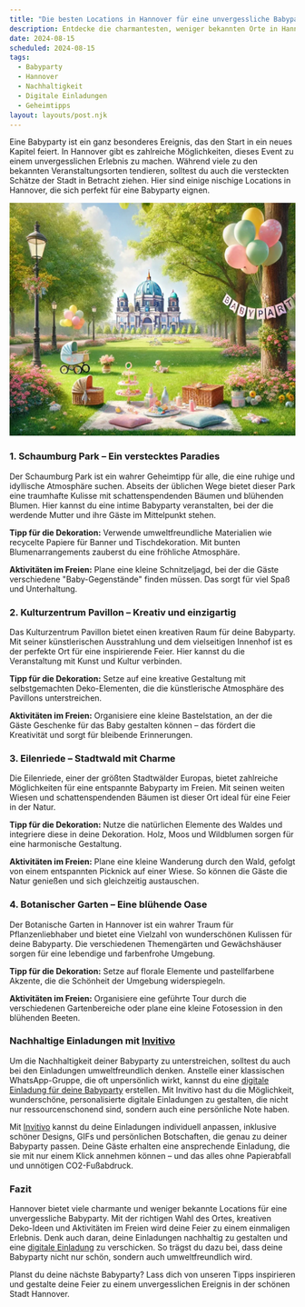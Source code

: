 ```yaml
---
title: "Die besten Locations in Hannover für eine unvergessliche Babyparty: Nischige Tipps und nachhaltige Ideen"
description: Entdecke die charmantesten, weniger bekannten Orte in Hannover für eine unvergessliche Babyparty, inklusive Tipps für nachhaltige Dekoration und personalisierte digitale Einladungen.
date: 2024-08-15
scheduled: 2024-08-15
tags:
  - Babyparty
  - Hannover
  - Nachhaltigkeit
  - Digitale Einladungen
  - Geheimtipps
layout: layouts/post.njk
---
```


Eine Babyparty ist ein ganz besonderes Ereignis, das den Start in ein neues Kapitel feiert. In Hannover gibt es zahlreiche Möglichkeiten, dieses Event zu einem unvergesslichen Erlebnis zu machen. Während viele zu den bekannten Veranstaltungsorten tendieren, solltest du auch die versteckten Schätze der Stadt in Betracht ziehen. Hier sind einige nischige Locations in Hannover, die sich perfekt für eine Babyparty eignen.

![Babyparty im Park](/img/picnic-park.webp)

### 1. **Schaumburg Park – Ein verstecktes Paradies**

Der Schaumburg Park ist ein wahrer Geheimtipp für alle, die eine ruhige und idyllische Atmosphäre suchen. Abseits der üblichen Wege bietet dieser Park eine traumhafte Kulisse mit schattenspendenden Bäumen und blühenden Blumen. Hier kannst du eine intime Babyparty veranstalten, bei der die werdende Mutter und ihre Gäste im Mittelpunkt stehen.

**Tipp für die Dekoration:** Verwende umweltfreundliche Materialien wie recycelte Papiere für Banner und Tischdekoration. Mit bunten Blumenarrangements zauberst du eine fröhliche Atmosphäre.

**Aktivitäten im Freien:** Plane eine kleine Schnitzeljagd, bei der die Gäste verschiedene "Baby-Gegenstände" finden müssen. Das sorgt für viel Spaß und Unterhaltung.

### 2. **Kulturzentrum Pavillon – Kreativ und einzigartig**

Das Kulturzentrum Pavillon bietet einen kreativen Raum für deine Babyparty. Mit seiner künstlerischen Ausstrahlung und dem vielseitigen Innenhof ist es der perfekte Ort für eine inspirierende Feier. Hier kannst du die Veranstaltung mit Kunst und Kultur verbinden.

**Tipp für die Dekoration:** Setze auf eine kreative Gestaltung mit selbstgemachten Deko-Elementen, die die künstlerische Atmosphäre des Pavillons unterstreichen.

**Aktivitäten im Freien:** Organisiere eine kleine Bastelstation, an der die Gäste Geschenke für das Baby gestalten können – das fördert die Kreativität und sorgt für bleibende Erinnerungen.

### 3. **Eilenriede – Stadtwald mit Charme**

Die Eilenriede, einer der größten Stadtwälder Europas, bietet zahlreiche Möglichkeiten für eine entspannte Babyparty im Freien. Mit seinen weiten Wiesen und schattenspendenden Bäumen ist dieser Ort ideal für eine Feier in der Natur.

**Tipp für die Dekoration:** Nutze die natürlichen Elemente des Waldes und integriere diese in deine Dekoration. Holz, Moos und Wildblumen sorgen für eine harmonische Gestaltung.

**Aktivitäten im Freien:** Plane eine kleine Wanderung durch den Wald, gefolgt von einem entspannten Picknick auf einer Wiese. So können die Gäste die Natur genießen und sich gleichzeitig austauschen.

### 4. **Botanischer Garten – Eine blühende Oase**

Der Botanische Garten in Hannover ist ein wahrer Traum für Pflanzenliebhaber und bietet eine Vielzahl von wunderschönen Kulissen für deine Babyparty. Die verschiedenen Themengärten und Gewächshäuser sorgen für eine lebendige und farbenfrohe Umgebung.

**Tipp für die Dekoration:** Setze auf florale Elemente und pastellfarbene Akzente, die die Schönheit der Umgebung widerspiegeln.

**Aktivitäten im Freien:** Organisiere eine geführte Tour durch die verschiedenen Gartenbereiche oder plane eine kleine Fotosession in den blühenden Beeten.

### **Nachhaltige Einladungen mit [Invitivo](https://invitivo.com/create)**

Um die Nachhaltigkeit deiner Babyparty zu unterstreichen, solltest du auch bei den Einladungen umweltfreundlich denken. Anstelle einer klassischen WhatsApp-Gruppe, die oft unpersönlich wirkt, kannst du eine [digitale Einladung für deine Babyparty](https://invitivo.com/) erstellen. Mit Invitivo hast du die Möglichkeit, wunderschöne, personalisierte digitale Einladungen zu gestalten, die nicht nur ressourcenschonend sind, sondern auch eine persönliche Note haben.

Mit [Invitivo](https://invitivo.com/) kannst du deine Einladungen individuell anpassen, inklusive schöner Designs, GIFs und persönlichen Botschaften, die genau zu deiner Babyparty passen. Deine Gäste erhalten eine ansprechende Einladung, die sie mit nur einem Klick annehmen können – und das alles ohne Papierabfall und unnötigen CO2-Fußabdruck.

### **Fazit**

Hannover bietet viele charmante und weniger bekannte Locations für eine unvergessliche Babyparty. Mit der richtigen Wahl des Ortes, kreativen Deko-Ideen und Aktivitäten im Freien wird deine Feier zu einem einmaligen Erlebnis. Denk auch daran, deine Einladungen nachhaltig zu gestalten und eine [digitale Einladung](https://invitivo.com) zu verschicken. So trägst du dazu bei, dass deine Babyparty nicht nur schön, sondern auch umweltfreundlich wird.

Planst du deine nächste Babyparty? Lass dich von unseren Tipps inspirieren und gestalte deine Feier zu einem unvergesslichen Ereignis in der schönen Stadt Hannover.
